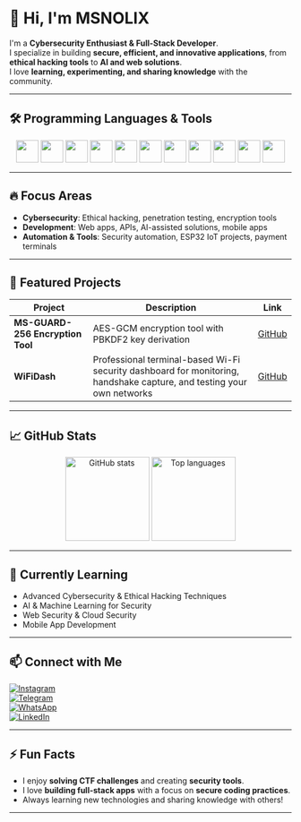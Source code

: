 # 👋 Hi, I'm MSNOLIX

I'm a **Cybersecurity Enthusiast & Full-Stack Developer**.  
I specialize in building **secure, efficient, and innovative applications**, from **ethical hacking tools** to **AI and web solutions**.  
I love **learning, experimenting, and sharing knowledge** with the community.  

---

## 🛠️ Programming Languages & Tools

<p align="center">
  <img src="https://cdn.jsdelivr.net/gh/devicons/devicon/icons/csharp/csharp-original.svg" width="40" height="40"/>
  <img src="https://cdn.jsdelivr.net/gh/devicons/devicon/icons/cplusplus/cplusplus-original.svg" width="40" height="40"/>
  <img src="https://cdn.jsdelivr.net/gh/devicons/devicon/icons/javascript/javascript-original.svg" width="40" height="40"/>
  <img src="https://cdn.jsdelivr.net/gh/devicons/devicon/icons/dart/dart-original.svg" width="40" height="40"/>
  <img src="https://cdn.jsdelivr.net/gh/devicons/devicon/icons/html5/html5-original.svg" width="40" height="40"/>
  <img src="https://cdn.jsdelivr.net/gh/devicons/devicon/icons/css3/css3-original.svg" width="40" height="40"/>
  <img src="https://cdn.jsdelivr.net/gh/devicons/devicon/icons/php/php-original.svg" width="40" height="40"/>
  <img src="https://cdn.jsdelivr.net/gh/devicons/devicon/icons/python/python-original.svg" width="40" height="40"/>
  <img src="https://cdn.jsdelivr.net/gh/devicons/devicon/icons/linux/linux-original.svg" width="40" height="40"/>
  <img src="https://cdn.jsdelivr.net/gh/devicons/devicon/icons/git/git-original.svg" width="40" height="40"/>
  <img src="https://cdn.jsdelivr.net/gh/devicons/devicon/icons/arduino/arduino-original.svg" width="40" height="40"/>
</p>

---

## 🔥 Focus Areas

- **Cybersecurity**: Ethical hacking, penetration testing, encryption tools  
- **Development**: Web apps, APIs, AI-assisted solutions, mobile apps  
- **Automation & Tools**: Security automation, ESP32 IoT projects, payment terminals  

---

## 🌟 Featured Projects

| Project | Description | Link |
|---------|-------------|------|
| **MS-GUARD-256 Encryption Tool** | AES-GCM encryption tool with PBKDF2 key derivation | [GitHub](https://github.com/msnolix/msguard256) |
| **WiFiDash** | Professional terminal-based Wi-Fi security dashboard for monitoring, handshake capture, and testing your own networks | [GitHub](https://github.com/msnolix/WiFiDash) |


---

## 📈 GitHub Stats

<div align="center">
  <img src="https://github-readme-stats.vercel.app/api?username=msnolix&show_icons=true&theme=dracula" height="150" alt="GitHub stats" />
  <img src="https://github-readme-stats.vercel.app/api/top-langs/?username=msnolix&layout=compact&theme=dracula" height="150" alt="Top languages" />
</div>


---

## 🌱 Currently Learning

- Advanced Cybersecurity & Ethical Hacking Techniques  
- AI & Machine Learning for Security  
- Web Security & Cloud Security  
- Mobile App Development

---

## 📫 Connect with Me

[![Instagram](https://img.shields.io/badge/Instagram-E4405F?style=for-the-badge&logo=instagram&logoColor=white)](https://instagram.com/msnolix)  
[![Telegram](https://img.shields.io/badge/Telegram-2CA5E0?style=for-the-badge&logo=telegram&logoColor=white)](https://t.me/msnolix)  
[![WhatsApp](https://img.shields.io/badge/WhatsApp-25D366?style=for-the-badge&logo=whatsapp&logoColor=white)](https://wa.me/919778528586)  
[![LinkedIn](https://img.shields.io/badge/LinkedIn-0077B5?style=for-the-badge&logo=linkedin&logoColor=white)](https://linkedin.com/in/msnolix)

---

## ⚡ Fun Facts

- I enjoy **solving CTF challenges** and creating **security tools**.  
- I love **building full-stack apps** with a focus on **secure coding practices**.  
- Always learning new technologies and sharing knowledge with others!  

---

